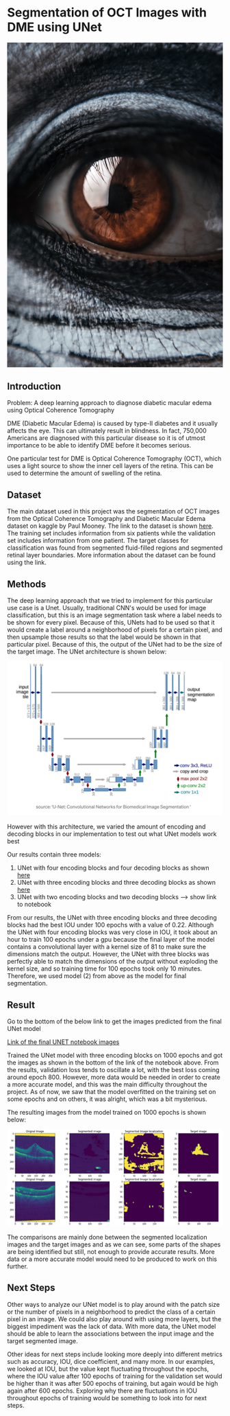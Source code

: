 # Segmentation of OCT Images with DME using UNet

![alt text](https://github.com/surengunturumasters/deeplearning_final/blob/main/eye.png)

## Introduction
Problem: A deep learning approach to diagnose diabetic macular edema using Optical Coherence Tomography

DME (Diabetic Macular Edema) is caused by type-II diabetes and it usually affects the eye. This can ultimately result in blindness. In fact, 750,000 Americans are diagnosed with this particular disease so it is of utmost importance to be able to identify DME before it becomes serious. 

One particular test for DME is Optical Coherence Tomography (OCT), which uses a light source to show the inner cell layers of the retina. This can be used to determine the amount of swelling of the retina. 

## Dataset
The main dataset used in this project was the segmentation of OCT images from the Optical Coherence Tomography and Diabetic Macular Edema dataset on kaggle by Paul Mooney. The link to the dataset is shown [here](https://www.kaggle.com/paultimothymooney/chiu-2015). The training set includes information from six patients while the validation set includes information from one patient. The target classes for classification was found from segmented fluid-filled regions and segmented retinal layer boundaries. More information about the dataset can be found using the link. 

## Methods
The deep learning approach that we tried to implement for this particular use case is a Unet. Usually, traditional CNN's would be used for image classification, but this is an image segmentation task where a label needs to be shown for every pixel. Because of this, UNets had to be used so that it would create a label around a neighborhood of pixels for a certain pixel, and then upsample those results so that the label would be shown in that particular pixel. Because of this, the output of the UNet had to be the size of the target image. The UNet architecture is shown below: 

![alt text](https://github.com/surengunturumasters/deeplearning_final/blob/main/unet_arch.png)

However with this architecture, we varied the amount of encoding and decoding blocks in our implementation to test out what UNet models work best

Our results contain three models: 
1) UNet with four encoding blocks and four decoding blocks as shown [here](https://github.com/surengunturumasters/deeplearning_final/blob/main/unet-model1.ipynb)
2) UNet with three encoding blocks and three decoding blocks as shown [here](https://github.com/surengunturumasters/deeplearning_final/blob/main/unet.ipynb)
3) UNet with two encoding blocks and two decoding blocks --> show link to notebook

From our results, the UNet with three encoding blocks and three decoding blocks had the best IOU under 100 epochs with a value of 0.22. Although the UNet with four encoding blocks was very close in IOU, it took about an hour to train 100 epochs under a gpu because the final layer of the model contains a convolutional layer with a kernel size of 81 to make sure the dimensions match the output. However, the UNet with three blocks was perfectly able to match the dimensions of the output without exploding the kernel size, and so training time for 100 epochs took only 10 minutes. Therefore, we used model (2) from above as the model for final segmentation. 

## Result
Go to the bottom of the below link to get the images predicted from the final UNet model

[Link of the final UNET notebook images](https://github.com/surengunturumasters/deeplearning_final/blob/main/unet.ipynb)

Trained the UNet model with three encoding blocks on 1000 epochs and got the images as shown in the bottom of the link of the notebook above. From the results, validation loss tends to oscillate a lot, with the best loss coming around epoch 800. However, more data would be needed in order to create a more accurate model, and this was the main difficulty throughout the project. As of now, we saw that the model overfitted on the training set on some epochs and on others, it was alright, which was a bit mysterious. 

The resulting images from the model trained on 1000 epochs is shown below: 

![alt text](https://github.com/surengunturumasters/deeplearning_final/blob/main/results.png)

The comparisons are mainly done between the segmented localization images and the target images and as we can see, some parts of the shapes are being identified but still, not enough to provide accurate results. More data or a more accurate model would need to be produced to work on this further. 

## Next Steps
Other ways to analyze our UNet model is to play around with the patch size or the number of pixels in a neighborhood to predict the class of a certain pixel in an image. We could also play around with using more layers, but the biggest impediment was the lack of data. With more data, the UNet model should be able to learn the associations between the input image and the target segmented image. 

Other ideas for next steps include looking more deeply into different metrics such as accuracy, IOU, dice coefficient, and many more. In our examples, we looked at IOU, but the value kept fluctuating throughout the epochs, where the IOU value after 100 epochs of training for the validation set would be higher than it was after 500 epochs of training, but again would be high again after 600 epochs. Exploring why there are fluctuations in IOU throughout epochs of training would be something to look into for next steps. 

